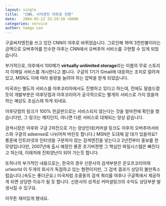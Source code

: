 ```yaml
---
layout: single
title:  "CNN, 서치엔진 야후로 전환"
date:   2004-05-22 15:29:58 +0900
categories: service
author: Samgu Lee
---
```

구글써치엔진을 쓰고 있던 CNN이 야후로 바뀌었습니다. 그로인해 16억 3천만불이라는 금액으로 오버추어를 인수한 야후는 CNN에서 오버추어 서비스를 구현할 수 있게 되었습니다.

<!--more-->

부가적으로, 야후에서 100메가 **virtually unlimited storage**라는 이름의 무료 스토리지 이메일 서비스를 개시한다고 봅니다. 구글의 1기가 Gmail에 대응하는 조치로 알려져 있고, MSN도 이에 따라 용량을 늘려야 하는 압박을 받게 되었습니다.

미국과는 별도의 서비스를 야후코리아에서도 진행하고 있다고 하는데, 전에도 말씀드렸듯이 개발부분은 야후닷컴과 야후코리아가 궁극적으로는 별개의 서비스로 가지 않을까 하는 예상도 조심스레 하게 되네요.

야후닷컴의 링크가 100% 한글판으로는 서비스되지 않는다는 것을 얼마전에 확인을 했습니다만, 그 링크는 깨지던지, 아니면 다른 서비스로 대체되는 양상 같습니다.

검색시장은 야후와 구글 2파전으로 가는 양상인데(커머셜 링크도 야후의 오버추어서비스와 구글의 adsense로 나뉘어져 버린듯 합니다.) MSN은 도대체 갈 데가 있을까요? 롱혼에 인트라넷과 인터넷을 구분하지 않는 검색엔진을 넣는다고 2년전부터 홍보를 한 모양입니다만, 2007년에 출시 예정인 롱혼 초기버젼엔 그 핵심인 파일시스템은 빠진다고 하는데, 이래저래 진퇴양난이 되어 가는듯 합니다.

또하나의 부가적인 내용으로는, 한국의 경우 신문사의 검색부분은 온오프코리아와 urlworld 이 두개의 회사가 독점하고 있는 형편이지만, 그 검색 결과가 상당히 불만족스럽습니다.(속도는 좋더군요.) 미국처럼 조중동의 검색 쿼리를 야후나 구글쪽에서 제공하게 되면 상당한 이슈가 될 듯 합니다. 신문사의 성격상 커머셜링크의 수익도 상당부분 발생시킬 수 있구요.

아무튼 재미있게 됐네요.
